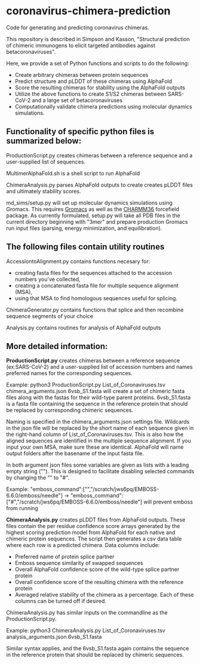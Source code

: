 # coronavirus-chimera-prediction
Code for generating and predicting coronavirus chimeras.

This repository is described in Simpson and Kasson, "Structural prediction of chimeric immunogens to elicit targeted antibodies against betacoronaviruses".

Here, we provide a set of Python functions and scripts to do the following:
-  Create arbitrary chimeras between protein sequences
-  Predict structure and pLDDT of these chimeras using AlphaFold
-  Score the resulting chimeras for stability using the AlphaFold outputs
-  Utilize the above functions to create S1/S2 chimeras between SARS-CoV-2 and a large set of betacoronaviruses
-  Computationally validate chimera predictions using molecular dynamics simulations.

## Functionality of specific python files is summarized below:

ProductionScript.py creates chimeras between a reference sequence and a user-supplied list of sequences.

MultimerAlphaFold.sh is a shell script to run AlphaFold

ChimeraAnalysis.py parses AlphaFold outputs to create creates pLDDT files and ultimately stability scores.

md_sims/setup.py will set up molecular dynamics simulations using Gromacs.  This requires [Gromacs](https://gitlab.com/gromacs/gromacs) as well as the [CHARMM36](http://mackerell.umaryland.edu/charmm_ff.shtml#gromacs) forcefield package.
As currently formulated, setup.py will take all PDB files in the current directory beginning with "3mer" and prepare production Gromacs run input files (parsing, energy minimization, and equilibration).

## The following files contain utility routines

AccessiontoAlignment.py contains functions necesary for:
- creating fasta files for the sequences attached to the accession numbers you've collected,
- creating a concatenated fasta file for multiple sequence alignment (MSA),
- using that MSA to find homologous sequences useful for splicing.

ChimeraGenerator.py contains functions that splice and then recombine sequence segments of your choice 

Analysis.py contains routines for analysis of AlphaFold outputs

## More detailed information:
**ProductionScript.py** creates chimeras between a reference sequence (ex:SARS-CoV-2) and a user-supplied list of accession numbers and names preferred names for the corresponding sequences.

Example: python3 ProductionScript.py List_of_Coronaviruses.tsv chimera_arguments.json 6vsb_S1.fasta
will create a set of chimeric fasta files along with the fastas for their wild-type parent proteins.  6vsb_S1.fasta is a fasta file containing the sequence in the reference protein that should be replaced by corresponding chimeric sequences.

Naming is specified in the chimera_arguments.json settings file.  Wildcards in the json file will be replaced by the short name of each sequence
given in the right-hand column of List_of_Coronaviruses.tsv.  This is also how the aligned sequences are identified in the multiple sequence alignment. If you input your own MSA, make sure these are identical. AlphaFold will name output folders after the basename of the input fasta file.

In both argument json files some variables are given as lists with a leading empty string ("").
This is designed to facilitate disabling selected commands by changing the "" to "#".

Example:
"emboss_command":["","/scratch/jws6pq/EMBOSS-6.6.0/emboss/needle"] -> "emboss_command":["#","/scratch/jws6pq/EMBOSS-6.6.0/emboss/needle"]
will prevent emboss from running


**ChimeraAnalysis.py** creates pLDDT files from AlphaFold outputs.  These files contain the per residue confidence score arrays generated by the highest scoring prediction model from AlphaFold for each native and chimeric protein sequences.
The script then generates a csv data table where each row is a predicted chimera.
Data columns include:
- Preferred name of protein splice partner
- Emboss sequence similarity of swapped sequences
- Overall AlphaFold confidence score of the wild-type splice partner protein
- Overall confidence score of the resulting chimera with the reference protein
- Averaged relative stability of the chimera as a percentage.
Each of these columns can be turned off if desired.

ChimeraAnalysis.py has similar inputs on the commandline as the ProductionScript.py.

Example: python3 ChimeraAnalysis.py List_of_Coronaviruses.tsv analysis_arguments.json 6vsb_S1.fasta

Similar syntax applies, and the 6vsb_S1.fasta again contains the sequence in the reference protein that should be replaced by chimeric sequences.
